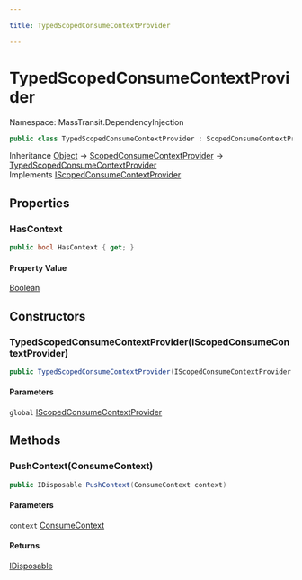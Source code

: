 ```yaml
---

title: TypedScopedConsumeContextProvider

---
```


# TypedScopedConsumeContextProvider

Namespace: MassTransit.DependencyInjection

```csharp
public class TypedScopedConsumeContextProvider : ScopedConsumeContextProvider, IScopedConsumeContextProvider
```

Inheritance [Object](https://learn.microsoft.com/en-us/dotnet/api/system.object) → [ScopedConsumeContextProvider](../masstransit-dependencyinjection/scopedconsumecontextprovider) → [TypedScopedConsumeContextProvider](../masstransit-dependencyinjection/typedscopedconsumecontextprovider)<br/>
Implements [IScopedConsumeContextProvider](../masstransit-dependencyinjection/iscopedconsumecontextprovider)

## Properties

### **HasContext**

```csharp
public bool HasContext { get; }
```

#### Property Value

[Boolean](https://learn.microsoft.com/en-us/dotnet/api/system.boolean)<br/>

## Constructors

### **TypedScopedConsumeContextProvider(IScopedConsumeContextProvider)**

```csharp
public TypedScopedConsumeContextProvider(IScopedConsumeContextProvider global)
```

#### Parameters

`global` [IScopedConsumeContextProvider](../masstransit-dependencyinjection/iscopedconsumecontextprovider)<br/>

## Methods

### **PushContext(ConsumeContext)**

```csharp
public IDisposable PushContext(ConsumeContext context)
```

#### Parameters

`context` [ConsumeContext](../../masstransit-abstractions/masstransit/consumecontext)<br/>

#### Returns

[IDisposable](https://learn.microsoft.com/en-us/dotnet/api/system.idisposable)<br/>
